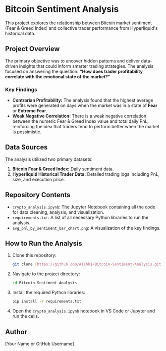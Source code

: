 # Bitcoin Sentiment Analysis

This project explores the relationship between Bitcoin market sentiment (Fear & Greed Index) and collective trader performance from Hyperliquid's historical data.

## Project Overview

The primary objective was to uncover hidden patterns and deliver data-driven insights that could inform smarter trading strategies. The analysis focused on answering the question: **"How does trader profitability correlate with the emotional state of the market?"**

### **Key Findings**

* **Contrarian Profitability:** The analysis found that the highest average profits were generated on days when the market was in a state of **Fear** or **Extreme Fear**.
* **Weak Negative Correlation:** There is a weak negative correlation between the numeric Fear & Greed Index value and total daily PnL, reinforcing the idea that traders tend to perform better when the market is pessimistic.

## Data Sources

The analysis utilized two primary datasets:
1.  **Bitcoin Fear & Greed Index:** Daily sentiment data.
2.  **Hyperliquid Historical Trader Data:** Detailed trading logs including PnL, size, and execution price.

## Repository Contents

* `crypto_analysis.ipynb`: The Jupyter Notebook containing all the code for data cleaning, analysis, and visualization.
* `requirements.txt`: A list of all necessary Python libraries to run the analysis.
* `avg_pnl_by_sentiment_bar_chart.png`: A visualization of the key findings.

## How to Run the Analysis

1.  Clone this repository:
    ```bash
    git clone [https://github.com/Aishhj/Bitcoin-Sentiment-Analysis.git](https://github.com/Aishhj/Bitcoin-Sentiment-Analysis.git)
    ```
2.  Navigate to the project directory:
    ```bash
    cd Bitcoin-Sentiment-Analysis
    ```
3.  Install the required Python libraries:
    ```bash
    pip install -r requirements.txt
    ```
4.  Open the `crypto_analysis.ipynb` notebook in VS Code or Jupyter and run the cells.

## Author

[Your Name or GitHub Username]
